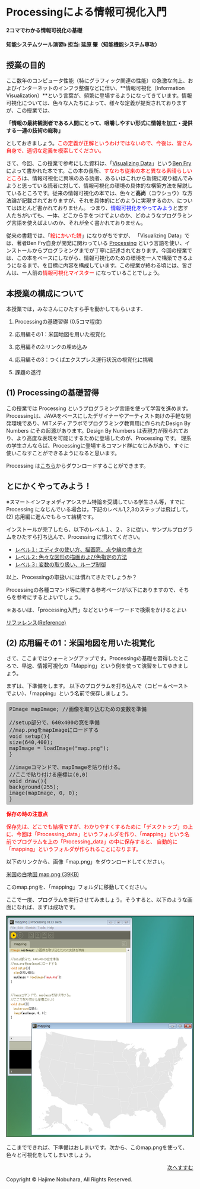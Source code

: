 # Processingによる情報可視化入門
#### 2コマでわかる情報可視化の基礎

**知能システムツール演習b 担当: 延原 肇（知能機能システム専攻）**







## 授業の目的

ここ数年のコンピュータ性能（特にグラフィック関連の性能）の急激な向上、およびインターネットのインフラ整備などに伴い、**情報可視化（Information Visualization）**という言葉が、頻繁に登場するようになってきています。情報可視化については、色々な人たちによって、様々な定義が提案されておりますが、この授業では、

**「情報の最終観測者である人間にとって、咀嚼しやすい形式に情報を加工・提供する一連の技術の総称」**

としておきましょう。<span style="color: red;">この定義が正解というわけではないので、今後は、皆さん自身で、適切な定義を模索してください。</span>



さて、今回、この授業で参考にした資料は、「<a target="_blank" href="https://www.oreilly.com/library/view/visualizing-data/9780596514556/">Visualizing Data</a>」という<a target="_blank" href="https://benfry.com/">Ben Fry</a> によって書かれた本です。この本の長所、<span style="color: red;">すなわち従来の本と異なる素晴らしいところ</span>は、情報可視化に興味のある読者、あるいはこれから新規に取り組んでみようと思っている読者に対して、情報可視化の環境の具体的な構築方法を解説しているところです。従来の情報可視化の本では、色々と**高尚**（コウショウ）な方法論が記載されておりますが、それを具体的にどのように実現するのか、についてはほとんど書かれておりません。 つまり、<span style="color: blue">情報可視化をやってみよう</span>と志す人たちがいても、一体、どこから手をつけてよいのか、どのようなプログラミング言語を使えばよいのか、それが全く書かれておりません。

従来の書籍では、「<span style="color: red;">絵にかいた餅</span>」になりがちですが、 「Visualizing Data」では、著者Ben Fry自身が開発に関わっている <a target="_blank" href="https://processing.org/">Processing</a> という言語を使い、インストールからプログラミングまでが丁寧に記述されております。今回の授業では、この本をベースにしながら、情報可視化のための環境を一人で構築できるようになるまで、を目標に内容を構成しています。この授業が終わる頃には、皆さんは、一人前の<span style="color: red;">情報可視化マイスター</span> になっていることでしょう。






## 本授業の構成について


本授業では，みなさんにひたすら手を動かしてもらいます．

1. Processingの基礎習得 (0.5コマ程度)

2. 応用編その1：米国地図を用いた視覚化

3. 応用編その2:リンクの埋め込み

4. 応用編その3：つくばエクスプレス運行状況の視覚化に挑戦

5. 課題の遂行



## (1) Processingの基礎習得
この授業では Processing というプログラミング言語を使って学習を進めます。Processingは、JAVAをベースにしたデザイナーやアーティスト向けの手軽な開発環境であり、MITメディアラボでプログラミング教育用に作られたDesign By Numbers にその起源があります。Design By Numbers は表現力が限られており、より高度な表現を可能にするために登場したのが、Processing です。 理系の学生さんならば、Processingに登場するコマンド群になじみがあり、すぐに使いこなすことができるようになると思います。

Processing は<a target="_blank" href="https://processing.org/download/">こちら</a>からダウンロードすることができます。



## とにかくやってみよう！

※スマートインフォメディアシステム特論を受講している学生さん等，すでに Processing になじんでいる場合は，下記のレベル1,2,3のステップは飛ばして，(2) 応用編に進んでもらって結構です。

インストールが完了したら、以下のレベル１、２、３に従い、サンプルプログラムをひたすら打ち込んで、Processing に慣れてください。


- <a href="level_1/level_1.html" target="_blank">レベル１: エディタの使い方、描画窓、点や線の書き方</a>
- <a href="level_2/level_2.html" target="_blank">レベル２: 色々な図形の描画および色指定の方法</a>
- <a href="level_3/level_3.html" target="_blank">レベル３: 変数の取り扱い、ループ制御</a>


以上、Processingの取扱いには慣れてきたでしょうか？

Processingの各種コマンド等に関する参考ページが以下にありますので、そちらを参考にするとよいでしょう。

＊あるいは、「processing入門」などというキーワードで検索をかけるとよい

<a href="http://processing.org/reference/index.html" target="_blank">リファレンス(Reference)</a>



## (2) 応用編その1：米国地図を用いた視覚化

さて、ここまではウォーミングアップです。Processingの基礎を習得したところで、早速、情報可視化の「Mapping」という例を使って演習をしてゆきましょう。

まずは、下準備をします。 以下のプログラムを打ち込んで（コピー＆ペーストでよい）、「mapping」という名前で保存しましょう。



<pre style="background-color: silver; padding: 8px; border-radius: 4px;">
PImage mapImage; //画像を取り込むための変数を準備

//setup部分で、640x400の窓を準備
//map.pngをmapImageにロードする
void setup(){
size(640,400);
mapImage = loadImage("map.png");
}

//imageコマンドで、mapImageを貼り付ける。
//ここで貼り付ける座標は(0,0)
void draw(){
background(255);
image(mapImage, 0, 0);
}
</pre>





**<span style="color: red;">保存の時の注意点</span>**

<span style="color: red;">保存先は、どこでも結構ですが、わかりやすくするために「デスクトップ」の上に、今回は「Processing_data」というフォルダを作り、「mapping」という名前でプログラムを上の「Processing_data」の中に保存すると、 自動的に「mapping」というフォルダが作られることになります。</span>



以下のリンクから、画像「map.png」をダウンロードしてください。

<a target="_blank" href="mapping/map.png">米国の白地図 map.png (39KB)</a>


このmap.pngを、「mapping」フォルダに移動してください。

ここで一度、プログラムを実行させてみましょう。そうすると、以下のような画面になれば、まずは成功です。


<p align="center"><img src="mapping/map_2" alt="" width="531" height="592" border="1">
  </p>



ここまでできれば、下準備はおしまいです。次から、このmap.pngを使って、色々と可視化をしてしまいましょう。



<p align="right"><a href="mapping/mapping_1.html">次へすすむ</a></p>
Copyright © Hajime Nobuhara, All Rights Reserved.

